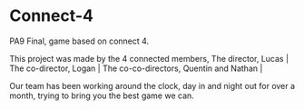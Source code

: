 # Connect-4
PA9 Final, game based on connect 4.

This project was made by the 4 connected members, 
The director, Lucas |
The co-director, Logan |
The co-co-directors, Quentin and Nathan |

Our team has been working around the clock, 
day in and night out for over a month, 
trying to bring you the best game we can.

